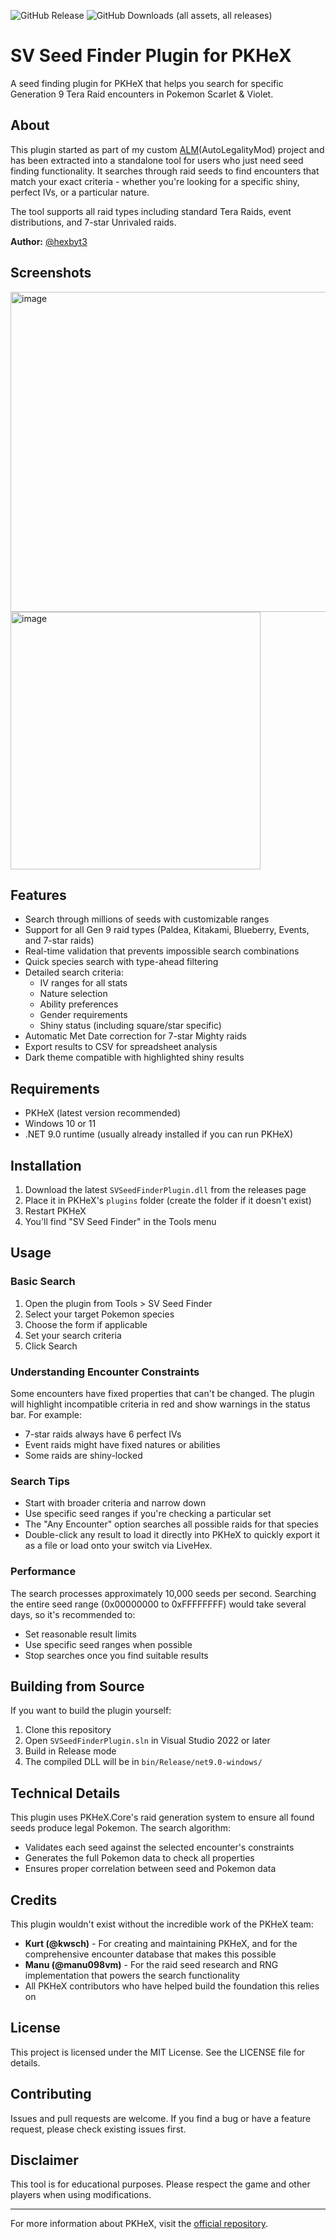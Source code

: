 ![GitHub Release](https://img.shields.io/github/v/release/hexbyt3/Svseedfinderplugin)
![GitHub Downloads (all assets, all releases)](https://img.shields.io/github/downloads/hexbyt3/svseedfinderplugin/total?color=violet)

# SV Seed Finder Plugin for PKHeX

A seed finding plugin for PKHeX that helps you search for specific Generation 9 Tera Raid encounters in Pokemon Scarlet & Violet.

## About

This plugin started as part of my custom [ALM](https://github.com/hexbyt3/ALM4SysBot)(AutoLegalityMod) project and has been extracted into a standalone tool for users who just need seed finding functionality. It searches through raid seeds to find encounters that match your exact criteria - whether you're looking for a specific shiny, perfect IVs, or a particular nature.

The tool supports all raid types including standard Tera Raids, event distributions, and 7-star Unrivaled raids.

**Author:** [@hexbyt3](https://github.com/hexbyt3)

## Screenshots
<img width="752" height="512" alt="image" src="https://github.com/user-attachments/assets/1ab80f84-9c92-425a-b0d7-7abc40acff77" />
<img width="400" height="412" alt="image" src="https://github.com/user-attachments/assets/2024ccca-a032-4f20-bdce-164f09cd94e7" />

## Features

- Search through millions of seeds with customizable ranges
- Support for all Gen 9 raid types (Paldea, Kitakami, Blueberry, Events, and 7-star raids)
- Real-time validation that prevents impossible search combinations
- Quick species search with type-ahead filtering
- Detailed search criteria:
  - IV ranges for all stats
  - Nature selection
  - Ability preferences
  - Gender requirements
  - Shiny status (including square/star specific)
- Automatic Met Date correction for 7-star Mighty raids
- Export results to CSV for spreadsheet analysis
- Dark theme compatible with highlighted shiny results

## Requirements

- PKHeX (latest version recommended)
- Windows 10 or 11
- .NET 9.0 runtime (usually already installed if you can run PKHeX)

## Installation

1. Download the latest `SVSeedFinderPlugin.dll` from the releases page
2. Place it in PKHeX's `plugins` folder (create the folder if it doesn't exist)
3. Restart PKHeX
4. You'll find "SV Seed Finder" in the Tools menu

## Usage

### Basic Search
1. Open the plugin from Tools > SV Seed Finder
2. Select your target Pokemon species
3. Choose the form if applicable
4. Set your search criteria
5. Click Search

### Understanding Encounter Constraints

Some encounters have fixed properties that can't be changed. The plugin will highlight incompatible criteria in red and show warnings in the status bar. For example:
- 7-star raids always have 6 perfect IVs
- Event raids might have fixed natures or abilities
- Some raids are shiny-locked

### Search Tips

- Start with broader criteria and narrow down
- Use specific seed ranges if you're checking a particular set
- The "Any Encounter" option searches all possible raids for that species
- Double-click any result to load it directly into PKHeX to quickly export it as a file or load onto your switch via LiveHex.

### Performance

The search processes approximately 10,000 seeds per second. Searching the entire seed range (0x00000000 to 0xFFFFFFFF) would take several days, so it's recommended to:
- Set reasonable result limits
- Use specific seed ranges when possible
- Stop searches once you find suitable results

## Building from Source

If you want to build the plugin yourself:

1. Clone this repository
2. Open `SVSeedFinderPlugin.sln` in Visual Studio 2022 or later
4. Build in Release mode
5. The compiled DLL will be in `bin/Release/net9.0-windows/`

## Technical Details

This plugin uses PKHeX.Core's raid generation system to ensure all found seeds produce legal Pokemon. The search algorithm:
- Validates each seed against the selected encounter's constraints
- Generates the full Pokemon data to check all properties
- Ensures proper correlation between seed and Pokemon data

## Credits

This plugin wouldn't exist without the incredible work of the PKHeX team:
- **Kurt (@kwsch)** - For creating and maintaining PKHeX, and for the comprehensive encounter database that makes this possible
- **Manu (@manu098vm)** - For the raid seed research and RNG implementation that powers the search functionality
- All PKHeX contributors who have helped build the foundation this relies on

## License

This project is licensed under the MIT License. See the LICENSE file for details.

## Contributing

Issues and pull requests are welcome. If you find a bug or have a feature request, please check existing issues first.

## Disclaimer

This tool is for educational purposes. Please respect the game and other players when using modifications.

---

For more information about PKHeX, visit the [official repository](https://github.com/kwsch/PKHeX).
